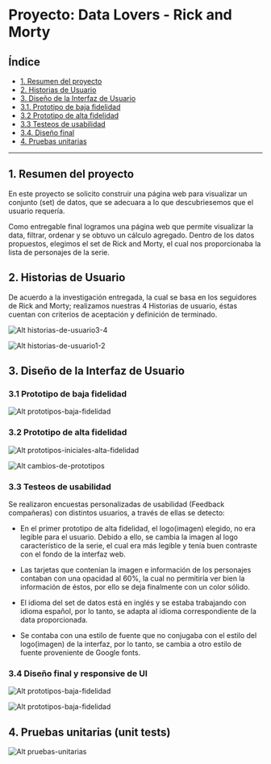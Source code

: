 # Proyecto: Data Lovers - Rick and Morty 

## Índice

* [1. Resumen del proyecto](#1-resumen-del-proyecto)
* [2. Historias de Usuario](#2-historias-de-usuario)
* [3. Diseño de la Interfaz de Usuario](#3-diseño-de-la-interfaz-de-usuario)
* [3.1. Prototipo de baja fidelidad](#3.1-prototipo-de-baja-fidelidad)
* [3.2 Prototipo de alta fidelidad](#3.2-prototipo-de-alta-fidelidad)
* [3.3 Testeos de usabilidad](#3.3-testeos-de-usabilidad)
* [3.4. Diseño final](#3.4-diseño-final)
* [4. Pruebas unitarias](#4-pruebas-unitarias)


***


## 1. Resumen del proyecto


En este proyecto se solicito construir una página web para visualizar un
conjunto (set) de datos, que se adecuara a lo que descubriesemos que el 
usuario requería. 

Como entregable final logramos una página web que permite visualizar la data,
filtrar, ordenar y se obtuvo un cálculo agregado. 
Dentro de los datos propuestos, elegimos el set de Rick and Morty, el cual 
nos proporcionaba la lista de personajes de la serie. 



## 2. Historias de Usuario 


De acuerdo a la investigación entregada, la cual se basa en los seguidores 
de Rick and Morty; realizamos nuestras 4 Historias de usuario, éstas cuentan con 
criterios de aceptación y definición de terminado. 


![Alt historias-de-usuario3-4](src/img/historias-de-usuario3-4.png)


![Alt historias-de-usuario1-2](src/img/historias-de-usuario1-2.png)



## 3. Diseño de la Interfaz de Usuario


### 3.1 Prototipo de baja fidelidad


![Alt prototipos-baja-fidelidad](src/img/prototipos-baja-fidelidad.png)



### 3.2 Prototipo de alta fidelidad


![Alt prototipos-iniciales-alta-fidelidad](src/img/prototipos-iniciales-alta-fidelidad.png)

![Alt cambios-de-prototipos](src/img/cambios-de-prototipos.png)



### 3.3 Testeos de usabilidad 


Se realizaron encuestas personalizadas de usabilidad (Feedback compañeras) con distintos usuarios, 
a través de ellas se detecto: 

- En el primer prototipo de alta fidelidad, el logo(imagen) elegido, no era legible para el usuario.
Debido a ello, se cambia la imagen al logo característico de la serie, el cual era más legible y tenía
buen contraste con el fondo de la interfaz web. 

- Las tarjetas que contenían la imagen e información de los personajes contaban con una opacidad al 60%,
la cual no permitiría ver bien la información de éstos, por ello se deja finalmente con un color sólido.

- El idioma del set de datos está en inglés y se estaba trabajando con idioma español, por lo tanto, 
se adapta al idioma correspondiente de la data proporcionada. 

- Se contaba con una estilo de fuente que no conjugaba con el estilo del logo(imagen) de la interfaz, 
por lo tanto, se cambia a otro estilo de fuente proveniente de Google fonts.



### 3.4 Diseño final y responsive de UI


![Alt prototipos-baja-fidelidad](src/img/diseno-final.png)

![Alt prototipos-baja-fidelidad](src/img/responsive.png)



## 4. Pruebas unitarias (unit tests)


![Alt pruebas-unitarias](src/img/pruebas-unitarias.png)

